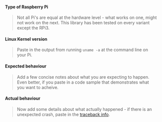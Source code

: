 #### Type of Raspberry Pi 
> Not all Pi's are equal at the hardware level - what works on one, might not work on the next. 
> This library has been tested on every variant except the RPi3.



#### Linux Kernel version
> Paste in the output from running `uname -a` at the command line on your Pi.



#### Expected behaviour
> Add a few concise notes about what you are expecting to happen. 
> Even better, if you paste in a code sample that demonstrates what you want to acheive.



#### Actual behaviour
> Now add some details about what actually happened - if there is an unexpected crash, paste in the 
> [traceback info](https://www.google.co.uk/search?q=python+traceback#q=What+is+a+traceback%3F).



